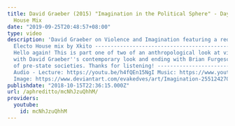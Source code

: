 ```yaml
---
title: David Graeber (2015) "Imagination in the Political Sphere" - Daycore Electro
  House Mix
date: "2019-09-25T20:48:57+08:00"
type: video
description: 'David Graeber on Violence and Imagination featuring a reduced tempo
  Electo House mix by Xkito ----------------------------------------------------------------------------------
  Hello again! This is part one of two of an anthropological look at violence, beginning
  with David Graeber''s contemporary look and ending with Brian Furgeson''s analysis
  of pre-state societies. Thanks for listening! ----------------------------------------------------------------------------------
  Audio - Lecture: https://youtu.be/h4fQEn15NgI Music: https://www.youtube.com/watch?v=2wsWv-OrajE
  Image: https://www.deviantart.com/evakedves/art/Imagination-255124270'
publishdate: "2018-10-15T22:36:15.000Z"
url: /aphreditto/mcNhJzuQhhM/
providers:
  youtube:
    id: mcNhJzuQhhM
---
```

